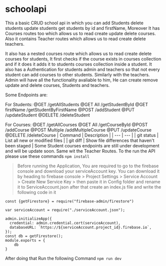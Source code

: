 # schoolapi

This a basic CRUD school api in which you can add Students delete students update students get students by id and firstName, Moreover It has Courses routes too which allows us to read create update delete courses. Also it contains Teacher routes which allows us to read create delete teachers.

It also has a nested courses route which allows us to read create delete courses for students, It first checks if the course exists in courses collection and if it does it adds it to students courses collection inside a student. It also has a Authentication for students admin and teachers so that not every student can add courses to other students. Similarly with the teachers. Admin will have all the functionality avaliable to him, He can create remove update and delete courses, Students and teachers.

Some Endpoints are:

For Students:
@GET /getAllStudents
@GET All /getStudentById
@GET firstName /getStudentByFirstName
@POST /addStudent
@PUT /updateStudent
@DELETE /deleteStudent

For Courses:
@GET /getAllCourses
@GET All /getCourseById
@POST /addCourse
@POST Multiple /addMultipleCourse
@PUT /updateCourse
@DELETE /deleteCourse
| Command | Description |
| --- | --- |
| git status | List all new or modified files |
| git diff | Show file differences that haven't been staged |
Some Student courses endpoints are still under development and will be update soon. Same wit the Teacher Routes.
To the run the API please use these commands 
```npm install``` 
>Before running the Application, You are required to go to the firebase console and download your serviceAccount key. You can download it by heading to firebase console > Project Settings > Service Account > Create New Service Key > then paste it in Config folder and rename it to ServiceAccount.json after that create an index.js file and write the following code in it
```var admin = require("firebase-admin");
const {getFirestore} = require("firebase-admin/firestore")

var serviceAccount = require("./serviceAccount.json");

admin.initializeApp({
  credential: admin.credential.cert(serviceAccount),
  databaseURL: `https://${serviceAccount.project_id}.firebase.io`,
});
const db = getFirestore();
module.exports = {
    db
}
```
After doing that Run the following Command
```npm run dev```
